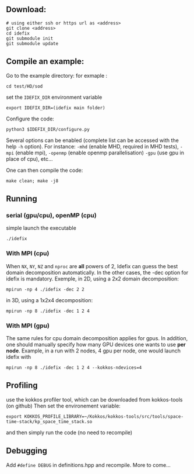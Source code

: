Download:
---------
    # using either ssh or https url as <address>
    git clone <address>
    cd idefix
    git submodule init
    git submodule update

Compile an example:
-------------------
Go to the example directory:
for exmaple : 
    
`cd test/HD/sod`

set the `IDEFIX_DIR` environment variable
    
`export IDEFIX_DIR=(idefix main folder)`

Configure the code:

`python3 $IDEFIX_DIR/configure.py`

Several options can be enabled (complete list can be accessed with the help `-h` option). For instance: `-mhd` (enable MHD, required in MHD tests), `-mpi` (enable mpi), `-openmp` (enable openmp parallelisation) `-gpu` (use gpu in place of cpu), etc...

One can then compile the code:

`make clean; make -j8`

Running
-------------------
### serial (gpu/cpu), openMP (cpu)
simple launch the executable

`./idefix`

### With MPI (cpu)
When `NX`, `NY`, `NZ` and `nproc` are **all** powers of 2, Idefix can guess the best domain
decomposition automatically. In the other cases, the -dec option for idefix is mandatory. Exemple, in 2D, using a 2x2 domain decomposition:

`mpirun -np 4 ./idefix -dec 2 2`

in 3D, using a 1x2x4 decomposition:

`mpirun -np 8 ./idefix -dec 1 2 4`

### With MPI (gpu)
The same rules for cpu domain decomposition applies for gpus. In addition, one should manually specify how many GPU devices one wants to use **per node**. Example, in a run with 2 nodes, 4 gpu per node, one would launch idefix with

`mpirun -np 8 ./idefix -dec 1 2 4 --kokkos-ndevices=4`

Profiling
-------------------
use the kokkos profiler tool, which can be downloaded from kokkos-tools (on github)
Then set the environement variable:

`export KOKKOS_PROFILE_LIBRARY=~/Kokkos/kokkos-tools/src/tools/space-time-stack/kp_space_time_stack.so`

and then simply run the code (no need to recompile)

Debugging
-------------------
Add `#define DEBUG` in definitions.hpp and recompile. More to come...


